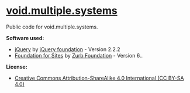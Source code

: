 # [void.multiple.systems](https://void.multiple.systems/)
Public code for void.multiple.systems.<br/>

**Software used:**<br/>
* [jQuery](https://jquery.org) by [jQuery foundation](https://jquery.org) - Version 2.2.2
* [Foundation for Sites](https://foundation.zurb.com) by [Zurb Foundation](http://zurb.com) - Version 6..<br/>

**License:**<br/>
* [Creative Commons Attribution-ShareAlike 4.0 International (CC BY-SA 4.0)](https://creativecommons.org/licenses/by-sa/4.0/)
